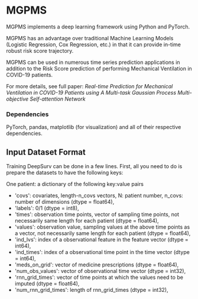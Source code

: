 # MGPMS

MGPMS implements a deep learning framework using Python and PyTorch. 

MGPMS has an advantage over traditional Machine Learning Models (Logistic Regression, Cox Regression, etc.) in that it can provide in-time robust risk score trajectory.

MGPMS can be used in numerous time series prediction applications in addition to the Risk Score prediction of performing Mechanical Ventilation in COVID-19 patients. 

For more details, see full paper: *Real-time Prediction for Mechanical Ventilation in COVID-19 Patients using A Multi-task Gaussian Process Multi-objective Self-attention Network*

### Dependencies

PyTorch, pandas, matplotlib (for visualization) and all of their respective dependencies. 

## Input Dataset Format

Training DeepSurv can be done in a few lines. 
First, all you need to do is prepare the datasets to have the following keys:

One patient: a dictionary of the following key:value pairs
- 'covs': covariates, length-n_covs vectors, N: patient number, n_covs: number of dimensions (dtype = float64), 
- 'labels': 0/1 (dtype = int8),
- 'times': observation time points, vector of sampling time points, not necessarily same length for each patient (dtype = float64),
- 'values': observation value, sampling values at the above time points as a vector, not necessarily same length for each patient (dtype = float64),
- 'ind_lvs': index of a observational feature in the feature vector (dtype = int64),
- 'ind_times': index of a observational time point in the time vector (dtype = int64),
- 'meds_on_grid': vector of medicine prescriptions (dtype = float64),
- 'num_obs_values': vector of observational time vector (dtype = int32),
- 'rnn_grid_times': vector of time points at which the values need to be imputed (dtype = float64),
- 'num_rnn_grid_times': length of rnn_grid_times (dtype = int32),
